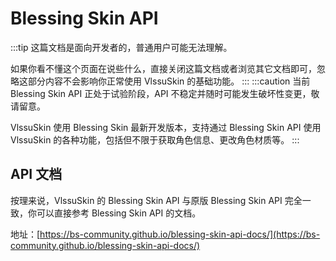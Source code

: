 # Blessing Skin API

:::tip
这篇文档是面向开发者的，普通用户可能无法理解。

如果你看不懂这个页面在说些什么，直接关闭这篇文档或者浏览其它文档即可，忽略这部分内容不会影响你正常使用 VlssuSkin 的基础功能。
:::
:::caution
当前 Blessing Skin API 正处于试验阶段，API 不稳定并随时可能发生破坏性变更，敬请留意。

VlssuSkin 使用 Blessing Skin 最新开发版本，支持通过 Blessing Skin API 使用 VlssuSkin 的各种功能，包括但不限于获取角色信息、更改角色材质等。
:::

## API 文档
按理来说，VlssuSkin 的 Blessing Skin API 与原版 Blessing Skin API 完全一致，你可以直接参考 Blessing Skin API 的文档。

地址：[https://bs-community.github.io/blessing-skin-api-docs/](https://bs-community.github.io/blessing-skin-api-docs/)